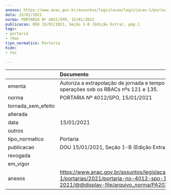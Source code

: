 ```yaml
---
anexos: https://www.anac.gov.br/assuntos/legislacao/legislacao-1/portarias/2021/portaria-no-4012-spo-15-01-2021/@@display-file/arquivo_norma/PA2021-4012.pdf
data: 15/01/2021
norma: PORTARIA Nº 4012/SPO, 15/01/2021
publicacao: DOU 15/01/2021, Seção 1-B (Edição Extra), pág.1
tags:
- portaria
- rbac
tipo_normatico: Portaria
hide: 
- toc 
 
---
```


|                    | Documento                                                                                                                                            |
|:-------------------|:-----------------------------------------------------------------------------------------------------------------------------------------------------|
| ementa             | Autoriza a extrapolação de jornada e tempo de voo em operações sob os RBACs nºs 121 e 135.                                                           |
| norma              | PORTARIA Nº 4012/SPO, 15/01/2021                                                                                                                     |
| tornada_sem_efeito |                                                                                                                                                      |
| alterada           |                                                                                                                                                      |
| data               | 15/01/2021                                                                                                                                           |
| outros             |                                                                                                                                                      |
| tipo_normatico     | Portaria                                                                                                                                             |
| publicacao         | DOU 15/01/2021, Seção 1-B (Edição Extra), pág.1                                                                                                      |
| revogada           |                                                                                                                                                      |
| em_vigor           |                                                                                                                                                      |
| anexos             | https://www.anac.gov.br/assuntos/legislacao/legislacao-1/portarias/2021/portaria-no-4012-spo-15-01-2021/@@display-file/arquivo_norma/PA2021-4012.pdf |